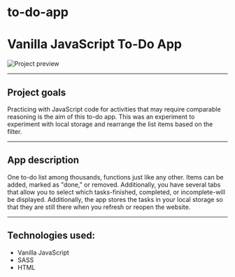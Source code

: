 # to-do-app
# Vanilla JavaScript To-Do App #
![Project preview](https://imgur.com/6uCYLWJ.png)

---
## Project goals ##
Practicing with JavaScript code for activities that may require comparable reasoning is the aim of this to-do app. 
This was an experiment to experiment with local storage and rearrange the list items based on the filter.

---
## App description ##
One to-do list among thousands, functions just like any other. Items can be added, marked as "done," or removed. Additionally, you have several tabs that allow you to select which tasks-finished, completed, or incomplete-will be displayed. Additionally, the app stores the tasks in your local storage so that they are still there when you refresh or reopen the website.

---
## Technologies used: ##
* Vanilla JavaScript
* SASS
* HTML
